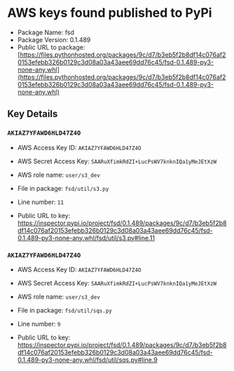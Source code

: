 # AWS keys found published to PyPi

* Package Name: fsd
* Package Version: 0.1.489
* Public URL to package: [https://files.pythonhosted.org/packages/9c/d7/b3eb5f2b8df14c076af20153efebb326b0129c3d08a03a43aee69dd76c45/fsd-0.1.489-py3-none-any.whl](https://files.pythonhosted.org/packages/9c/d7/b3eb5f2b8df14c076af20153efebb326b0129c3d08a03a43aee69dd76c45/fsd-0.1.489-py3-none-any.whl)

## Key Details

### `AKIAZ7YFAWD6HLD47Z4O`

* AWS Access Key ID: `AKIAZ7YFAWD6HLD47Z4O`
* AWS Secret Access Key: `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` 
* AWS role name: `user/s3_dev`
* File in package: `fsd/util/s3.py`
* Line number: `11`

* Public URL to key: https://inspector.pypi.io/project/fsd/0.1.489/packages/9c/d7/b3eb5f2b8df14c076af20153efebb326b0129c3d08a03a43aee69dd76c45/fsd-0.1.489-py3-none-any.whl/fsd/util/s3.py#line.11



### `AKIAZ7YFAWD6HLD47Z4O`

* AWS Access Key ID: `AKIAZ7YFAWD6HLD47Z4O`
* AWS Secret Access Key: `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` 
* AWS role name: `user/s3_dev`
* File in package: `fsd/util/sqs.py`
* Line number: `9`

* Public URL to key: https://inspector.pypi.io/project/fsd/0.1.489/packages/9c/d7/b3eb5f2b8df14c076af20153efebb326b0129c3d08a03a43aee69dd76c45/fsd-0.1.489-py3-none-any.whl/fsd/util/sqs.py#line.9



